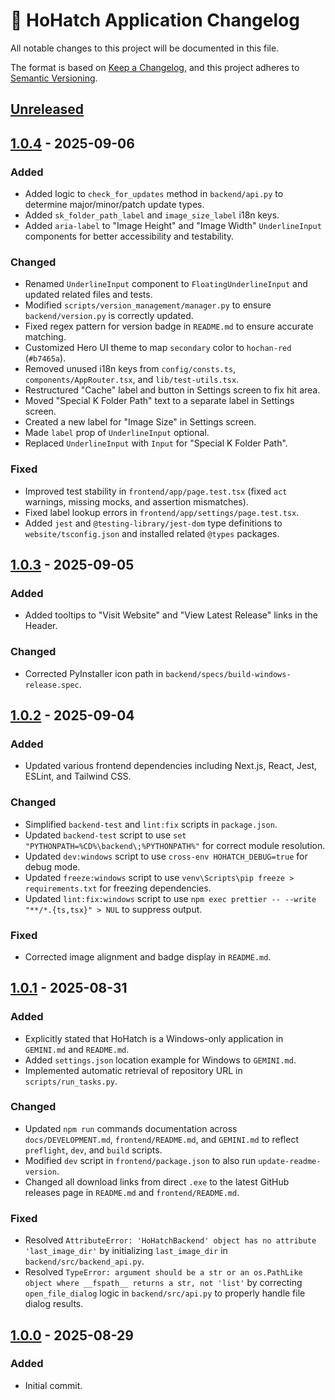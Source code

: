 # 📄 HoHatch Application Changelog

All notable changes to this project will be documented in this file.

The format is based on [Keep a Changelog](https://keepachangelog.com/en/1.0.0/),
and this project adheres to [Semantic Versioning](https://semver.org/spec/v2.0.0.html).

## [Unreleased]

## [1.0.4] - 2025-09-06

### Added

- Added logic to `check_for_updates` method in `backend/api.py` to determine major/minor/patch update types.
- Added `sk_folder_path_label` and `image_size_label` i18n keys.
- Added `aria-label` to "Image Height" and "Image Width" `UnderlineInput` components for better accessibility and testability.

### Changed

- Renamed `UnderlineInput` component to `FloatingUnderlineInput` and updated related files and tests.
- Modified `scripts/version_management/manager.py` to ensure `backend/version.py` is correctly updated.
- Fixed regex pattern for version badge in `README.md` to ensure accurate matching.
- Customized Hero UI theme to map `secondary` color to `hochan-red` (`#b7465a`).
- Removed unused i18n keys from `config/consts.ts`, `components/AppRouter.tsx`, and `lib/test-utils.tsx`.
- Restructured "Cache" label and button in Settings screen to fix hit area.
- Moved "Special K Folder Path" text to a separate label in Settings screen.
- Created a new label for "Image Size" in Settings screen.
- Made `label` prop of `UnderlineInput` optional.
- Replaced `UnderlineInput` with `Input` for "Special K Folder Path".

### Fixed

- Improved test stability in `frontend/app/page.test.tsx` (fixed `act` warnings, missing mocks, and assertion mismatches).
- Fixed label lookup errors in `frontend/app/settings/page.test.tsx`.
- Added `jest` and `@testing-library/jest-dom` type definitions to `website/tsconfig.json` and installed related `@types` packages.

## [1.0.3] - 2025-09-05

### Added

- Added tooltips to "Visit Website" and "View Latest Release" links in the Header.

### Changed

- Corrected PyInstaller icon path in `backend/specs/build-windows-release.spec`.

## [1.0.2] - 2025-09-04

### Added

- Updated various frontend dependencies including Next.js, React, Jest, ESLint, and Tailwind CSS.

### Changed

- Simplified `backend-test` and `lint:fix` scripts in `package.json`.
- Updated `backend-test` script to use `set "PYTHONPATH=%CD%\backend\;%PYTHONPATH%"` for correct module resolution.
- Updated `dev:windows` script to use `cross-env HOHATCH_DEBUG=true` for debug mode.
- Updated `freeze:windows` script to use `venv\Scripts\pip freeze > requirements.txt` for freezing dependencies.
- Updated `lint:fix:windows` script to use `npm exec prettier -- --write "**/*.{ts,tsx}" > NUL` to suppress output.

### Fixed

- Corrected image alignment and badge display in `README.md`.

## [1.0.1] - 2025-08-31

### Added

- Explicitly stated that HoHatch is a Windows-only application in `GEMINI.md` and `README.md`.
- Added `settings.json` location example for Windows to `GEMINI.md`.
- Implemented automatic retrieval of repository URL in `scripts/run_tasks.py`.

### Changed

- Updated `npm run` commands documentation across `docs/DEVELOPMENT.md`, `frontend/README.md`, and `GEMINI.md` to reflect `preflight`, `dev`, and `build` scripts.
- Modified `dev` script in `frontend/package.json` to also run `update-readme-version`.
- Changed all download links from direct `.exe` to the latest GitHub releases page in `README.md` and `frontend/README.md`.

### Fixed

- Resolved `AttributeError: 'HoHatchBackend' object has no attribute 'last_image_dir'` by initializing `last_image_dir` in `backend/src/backend_api.py`.
- Resolved `TypeError: argument should be a str or an os.PathLike object where __fspath__ returns a str, not 'list'` by correcting `open_file_dialog` logic in `backend/src/api.py` to properly handle file dialog results.

## [1.0.0] - 2025-08-29

### Added

- Initial commit.

[unreleased]: https://github.com/dracoboost/hohatch/compare/v1.0.4...HEAD
[1.0.4]: https://github.com/dracoboost/hohatch/releases/tag/v1.0.4
[1.0.3]: https://github.com/dracoboost/hohatch/compare/v1.0.2...v1.0.3
[1.0.2]: https://github.com/dracoboost/hohatch/compare/v1.0.1...v1.0.2
[1.0.1]: https://github.com/dracoboost/hohatch/compare/v1.0.0...v1.0.1
[1.0.0]: https://github.com/dracoboost/hohatch/releases/tag/v1.0.0
